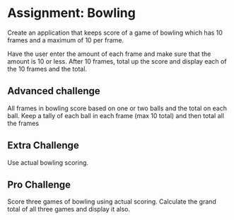 # Assignment: Bowling

Create an application that keeps score of a game of bowling which has 10 frames and a maximum of 10 per frame.

Have the user enter the amount of each frame and make sure that the amount is 10 or less. After 10 frames, total up the score and display each of the 10 frames and the total.

## Advanced challenge

All frames in bowling score based on one or two balls and the total on each ball. Keep a tally of each ball in each frame (max 10 total) and then total all the frames

## Extra Challenge

Use actual bowling scoring.

## Pro Challenge

Score three games of bowling using actual scoring. Calculate the grand total of all three games and display it also.